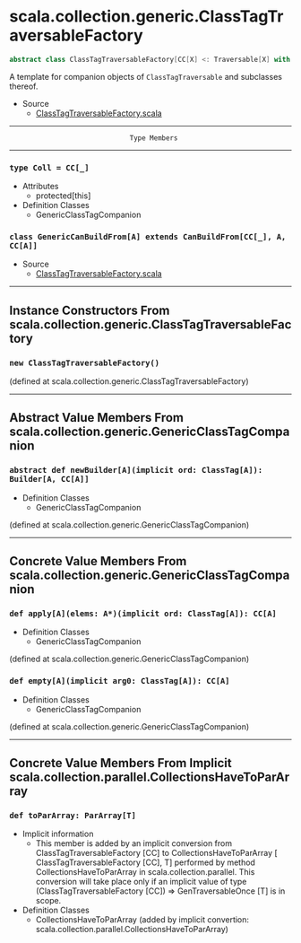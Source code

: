 
#             scala.collection.generic.ClassTagTraversableFactory             #

```scala
abstract class ClassTagTraversableFactory[CC[X] <: Traversable[X] with GenericClassTagTraversableTemplate[X, CC]] extends GenericClassTagCompanion[CC]
```

A template for companion objects of `ClassTagTraversable` and subclasses
thereof.

* Source
  * [ClassTagTraversableFactory.scala](https://github.com/scala/scala/tree/6d09a1ba5f/src/library/scala/collection/generic/ClassTagTraversableFactory.scala#L1)


--------------------------------------------------------------------------------
                                  Type Members
--------------------------------------------------------------------------------


### `type Coll = CC[_]`                                                      ###

* Attributes
  * protected[this]
* Definition Classes
  * GenericClassTagCompanion


### `class GenericCanBuildFrom[A] extends CanBuildFrom[CC[_], A, CC[A]]`     ###

* Source
  * [ClassTagTraversableFactory.scala](https://github.com/scala/scala/tree/6d09a1ba5f/src/library/scala/collection/generic/ClassTagTraversableFactory.scala#L1)


--------------------------------------------------------------------------------
 Instance Constructors From scala.collection.generic.ClassTagTraversableFactory
--------------------------------------------------------------------------------


### `new ClassTagTraversableFactory()`                                       ###

(defined at scala.collection.generic.ClassTagTraversableFactory)


--------------------------------------------------------------------------------
 Abstract Value Members From scala.collection.generic.GenericClassTagCompanion
--------------------------------------------------------------------------------


### `abstract def newBuilder[A](implicit ord: ClassTag[A]): Builder[A, CC[A]]` ###

* Definition Classes
  * GenericClassTagCompanion

(defined at scala.collection.generic.GenericClassTagCompanion)


--------------------------------------------------------------------------------
 Concrete Value Members From scala.collection.generic.GenericClassTagCompanion
--------------------------------------------------------------------------------


### `def apply[A](elems: A*)(implicit ord: ClassTag[A]): CC[A]`              ###

* Definition Classes
  * GenericClassTagCompanion

(defined at scala.collection.generic.GenericClassTagCompanion)


### `def empty[A](implicit arg0: ClassTag[A]): CC[A]`                        ###

* Definition Classes
  * GenericClassTagCompanion

(defined at scala.collection.generic.GenericClassTagCompanion)


--------------------------------------------------------------------------------
Concrete Value Members From Implicit scala.collection.parallel.CollectionsHaveToParArray
--------------------------------------------------------------------------------


### `def toParArray: ParArray[T]`                                            ###

* Implicit information
  * This member is added by an implicit conversion from
    ClassTagTraversableFactory [CC] to CollectionsHaveToParArray [
    ClassTagTraversableFactory [CC], T] performed by method
    CollectionsHaveToParArray in scala.collection.parallel. This conversion will
    take place only if an implicit value of type (ClassTagTraversableFactory [CC])
    ⇒ GenTraversableOnce [T] is in scope.
* Definition Classes
  * CollectionsHaveToParArray
(added by implicit convertion: scala.collection.parallel.CollectionsHaveToParArray)
